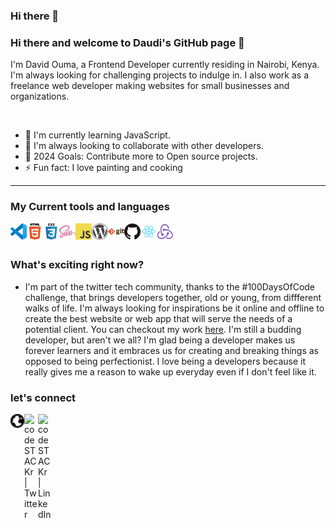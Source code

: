 ### Hi there 👋


### Hi there and welcome to Daudi's GitHub page 👋

I'm David Ouma, a Frontend Developer currently residing in  Nairobi, Kenya. I'm always looking for challenging projects to indulge in. I also work as a freelance web developer making websites for small businesses and organizations.

<br/>

- 🌱 I'm currently learning JavaScript.
- 👯 I'm always looking to collaborate with other developers.
- 🥅 2024 Goals: Contribute more to Open source projects.
- ⚡ Fun fact: I love painting and cooking


---

### My Current tools and languages

<img align="left" alt="Visual Studio Code" width="26px" src="https://raw.githubusercontent.com/github/explore/80688e429a7d4ef2fca1e82350fe8e3517d3494d/topics/visual-studio-code/visual-studio-code.png" />
<img align="left" alt="HTML5" width="26px" src="https://raw.githubusercontent.com/github/explore/80688e429a7d4ef2fca1e82350fe8e3517d3494d/topics/html/html.png" />
<img align="left" alt="CSS3" width="26px" src="https://raw.githubusercontent.com/github/explore/80688e429a7d4ef2fca1e82350fe8e3517d3494d/topics/css/css.png" />
<img align="left" alt="Sass" width="26px" src="https://raw.githubusercontent.com/github/explore/80688e429a7d4ef2fca1e82350fe8e3517d3494d/topics/sass/sass.png" />
<img align="left" alt="TypeScript" width="26px" src="https://raw.githubusercontent.com/github/explore/80688e429a7d4ef2fca1e82350fe8e3517d3494d/topics/javascript/javascript.png" />
<img align="left" alt="JavaScript" width="26px" src="https://raw.githubusercontent.com/github/explore/80688e429a7d4ef2fca1e82350fe8e3517d3494d/topics/wordpress/wordpress.png" />
<img align="left" alt="Git" width="26px" src="https://raw.githubusercontent.com/github/explore/80688e429a7d4ef2fca1e82350fe8e3517d3494d/topics/git/git.png" />
<img align="left" alt="Git" width="26" src="https://raw.githubusercontent.com/github/explore/78df643247d429f6cc873026c0622819ad797942/topics/github/github.png" />
<img align="left" alt="Git" width="26" src="https://raw.githubusercontent.com/github/explore/78df643247d429f6cc873026c0622819ad797942/topics/react/react.png" />
<img align="left" alt="Git" width="26" src="https://raw.githubusercontent.com/github/explore/78df643247d429f6cc873026c0622819ad797942/topics/redux/redux.png" />
<br/>
<br/>

### What's exciting right now? 

- I'm part of the twitter tech community, thanks to the #100DaysOfCode challenge, that brings developers together, old or young, from diffferent walks of life. I'm always looking for inspirations be it online and offline to create the best website or web app that will serve the needs of a potential client. You can checkout my work <a href="https://daudi13-github-oi-49mq4qm6p-daudi13.vercel.app/">here</a>. I'm still a budding developer, but aren't we all? I'm glad being a developer makes us forever learners and it embraces us for creating and breaking things as opposed to being perfectionist. I love being a developers because it really  gives me a reason to wake up everyday even if I don't feel like it.

### let's connect 

[<img align="left" alt="codeSTACKr.com" width="22px" src="https://raw.githubusercontent.com/iconic/open-iconic/master/svg/globe.svg" />][website]
[<img align="left" alt="codeSTACKr | Twitter" width="22px" src="https://cdn.jsdelivr.net/npm/simple-icons@v3/icons/twitter.svg" />][twitter]
[<img align="left" alt="codeSTACKr | LinkedIn" width="22px" src="https://cdn.jsdelivr.net/npm/simple-icons@v3/icons/linkedin.svg" />][linkedin]


[website]: https://daudi13-github-oi-49mq4qm6p-daudi13.vercel.app/
[twitter]: https://twitter.com/davouma
[linkedin]: https://www.linkedin.com/in/david-ouma-3a3539179/
